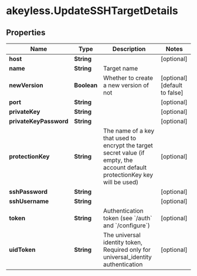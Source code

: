 # akeyless.UpdateSSHTargetDetails

## Properties

Name | Type | Description | Notes
------------ | ------------- | ------------- | -------------
**host** | **String** |  | [optional] 
**name** | **String** | Target name | 
**newVersion** | **Boolean** | Whether to create a new version of not | [optional] [default to false]
**port** | **String** |  | [optional] 
**privateKey** | **String** |  | [optional] 
**privateKeyPassword** | **String** |  | [optional] 
**protectionKey** | **String** | The name of a key that used to encrypt the target secret value (if empty, the account default protectionKey key will be used) | [optional] 
**sshPassword** | **String** |  | [optional] 
**sshUsername** | **String** |  | [optional] 
**token** | **String** | Authentication token (see &#x60;/auth&#x60; and &#x60;/configure&#x60;) | [optional] 
**uidToken** | **String** | The universal identity token, Required only for universal_identity authentication | [optional] 


